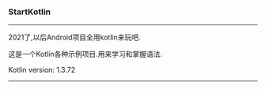 
### StartKotlin

---


2021了,以后Android项目全用kotlin来玩吧.

这是一个Kotlin各种示例项目.用来学习和掌握语法.

Kotlin version: 1.3.72

---